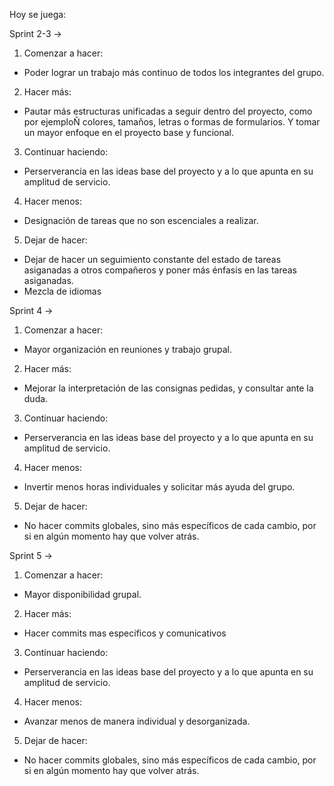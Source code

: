 Hoy se juega: 

Sprint 2-3 ->

1. Comenzar a hacer: 

- Poder lograr un trabajo más continuo de todos los integrantes del grupo. 

2. Hacer más:

- Pautar más estructuras unificadas a seguir dentro del proyecto, como por ejemploÑ colores, tamaños, letras o formas de formularios. Y tomar un mayor enfoque en el proyecto base y funcional.

3. Continuar haciendo:

- Perserverancia en las ideas base del proyecto y a lo que apunta en su amplitud de servicio. 

4. Hacer menos:

- Designación de tareas que no son escenciales a realizar.

5. Dejar de hacer:

- Dejar de hacer un seguimiento constante del estado de tareas asiganadas a otros compañeros y poner más énfasis en las tareas asiganadas. 
- Mezcla de idiomas


Sprint 4 ->

1. Comenzar a hacer: 

- Mayor organización en reuniones y trabajo grupal.

2. Hacer más:

- Mejorar la interpretación de las consignas pedidas, y consultar ante la duda.

3. Continuar haciendo:

- Perserverancia en las ideas base del proyecto y a lo que apunta en su amplitud de servicio. 

4. Hacer menos:

- Invertir menos horas individuales y solicitar más ayuda del grupo.

5. Dejar de hacer:

- No hacer commits globales, sino más específicos de cada cambio, por si en algún momento hay que volver atrás.

Sprint 5 ->

1. Comenzar a hacer: 

- Mayor disponibilidad grupal.

2. Hacer más:

- Hacer commits mas especificos y comunicativos

3. Continuar haciendo:

- Perserverancia en las ideas base del proyecto y a lo que apunta en su amplitud de servicio. 

4. Hacer menos:

- Avanzar menos de manera individual y desorganizada.

5. Dejar de hacer:

- No hacer commits globales, sino más específicos de cada cambio, por si en algún momento hay que volver atrás.